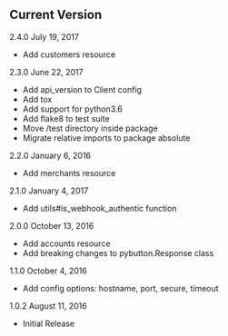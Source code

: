 Current Version
  -

2.4.0 July 19, 2017
  - Add customers resource

2.3.0 June 22, 2017
  - Add api_version to Client config
  - Add tox
  - Add support for python3.6
  - Add flake8 to test suite
  - Move /test directory inside package
  - Migrate relative imports to package absolute

2.2.0 January 6, 2016
  - Add merchants resource

2.1.0 January 4, 2017
  - Add utils#is_webhook_authentic function

2.0.0 October 13, 2016
  - Add accounts resource
  - Add breaking changes to pybutton.Response class

1.1.0 October 4, 2016
  - Add config options: hostname, port, secure, timeout

1.0.2 August 11, 2016
  - Initial Release
